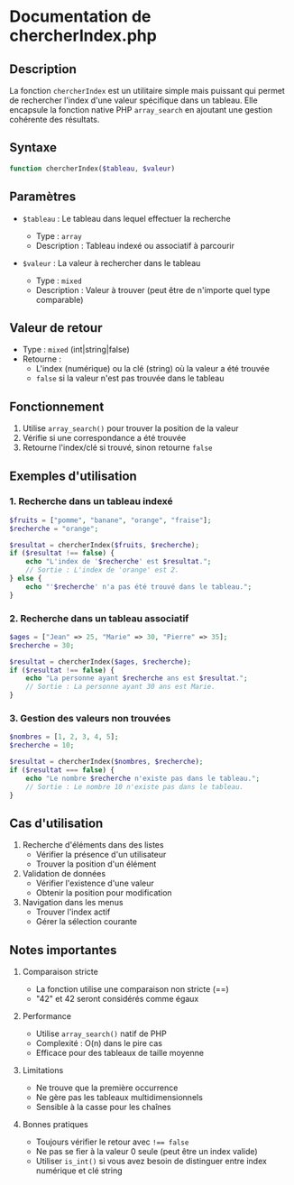 # Documentation de chercherIndex.php

## Description
La fonction `chercherIndex` est un utilitaire simple mais puissant qui permet de rechercher l'index d'une valeur spécifique dans un tableau. Elle encapsule la fonction native PHP `array_search` en ajoutant une gestion cohérente des résultats.

## Syntaxe
```php
function chercherIndex($tableau, $valeur)
```

## Paramètres
- `$tableau` : Le tableau dans lequel effectuer la recherche
  - Type : `array`
  - Description : Tableau indexé ou associatif à parcourir
  
- `$valeur` : La valeur à rechercher dans le tableau
  - Type : `mixed`
  - Description : Valeur à trouver (peut être de n'importe quel type comparable)

## Valeur de retour
- Type : `mixed` (int|string|false)
- Retourne :
  - L'index (numérique) ou la clé (string) où la valeur a été trouvée
  - `false` si la valeur n'est pas trouvée dans le tableau

## Fonctionnement
1. Utilise `array_search()` pour trouver la position de la valeur
2. Vérifie si une correspondance a été trouvée
3. Retourne l'index/clé si trouvé, sinon retourne `false`

## Exemples d'utilisation

### 1. Recherche dans un tableau indexé
```php
$fruits = ["pomme", "banane", "orange", "fraise"];
$recherche = "orange";

$resultat = chercherIndex($fruits, $recherche);
if ($resultat !== false) {
    echo "L'index de '$recherche' est $resultat.";
    // Sortie : L'index de 'orange' est 2.
} else {
    echo "'$recherche' n'a pas été trouvé dans le tableau.";
}
```

### 2. Recherche dans un tableau associatif
```php
$ages = ["Jean" => 25, "Marie" => 30, "Pierre" => 35];
$recherche = 30;

$resultat = chercherIndex($ages, $recherche);
if ($resultat !== false) {
    echo "La personne ayant $recherche ans est $resultat.";
    // Sortie : La personne ayant 30 ans est Marie.
}
```

### 3. Gestion des valeurs non trouvées
```php
$nombres = [1, 2, 3, 4, 5];
$recherche = 10;

$resultat = chercherIndex($nombres, $recherche);
if ($resultat === false) {
    echo "Le nombre $recherche n'existe pas dans le tableau.";
    // Sortie : Le nombre 10 n'existe pas dans le tableau.
}
```

## Cas d'utilisation
1. Recherche d'éléments dans des listes
   - Vérifier la présence d'un utilisateur
   - Trouver la position d'un élément
2. Validation de données
   - Vérifier l'existence d'une valeur
   - Obtenir la position pour modification
3. Navigation dans les menus
   - Trouver l'index actif
   - Gérer la sélection courante

## Notes importantes
1. Comparaison stricte
   - La fonction utilise une comparaison non stricte (==)
   - "42" et 42 seront considérés comme égaux

2. Performance
   - Utilise `array_search()` natif de PHP
   - Complexité : O(n) dans le pire cas
   - Efficace pour des tableaux de taille moyenne

3. Limitations
   - Ne trouve que la première occurrence
   - Ne gère pas les tableaux multidimensionnels
   - Sensible à la casse pour les chaînes

4. Bonnes pratiques
   - Toujours vérifier le retour avec `!== false`
   - Ne pas se fier à la valeur 0 seule (peut être un index valide)
   - Utiliser `is_int()` si vous avez besoin de distinguer entre index numérique et clé string
